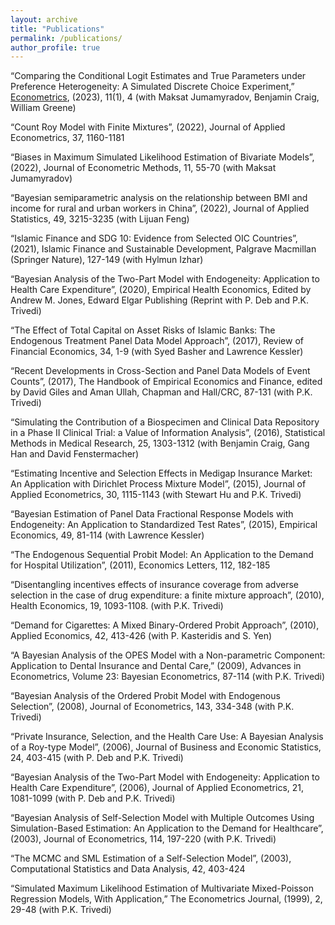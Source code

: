 ```yaml
---
layout: archive
title: "Publications"
permalink: /publications/
author_profile: true
---
```


“Comparing the Conditional Logit Estimates and True Parameters under Preference Heterogeneity: A Simulated Discrete Choice Experiment,” [Econometrics](https://www.mdpi.com/2225-1146/11/1/4), (2023), 11(1), 4 (with Maksat Jumamyradov, Benjamin Craig, William Greene)

“Count Roy Model with Finite Mixtures”, (2022), Journal of Applied Econometrics, 37, 1160-1181

“Biases in Maximum Simulated Likelihood Estimation of Bivariate Models”, (2022), Journal of Econometric Methods, 11, 55-70 (with Maksat Jumamyradov)

“Bayesian semiparametric analysis on the relationship between BMI and income for rural and urban workers in China”, (2022), Journal of Applied Statistics, 49, 3215-3235 (with Lijuan Feng)

“Islamic Finance and SDG 10: Evidence from Selected OIC Countries”, (2021), Islamic Finance and Sustainable Development, Palgrave Macmillan (Springer Nature), 127-149 (with Hylmun Izhar)

“Bayesian Analysis of the Two-Part Model with Endogeneity: Application to Health Care Expenditure”, (2020), Empirical Health Economics, Edited by Andrew M. Jones, Edward Elgar Publishing (Reprint with P. Deb and P.K. Trivedi)

“The Effect of Total Capital on Asset Risks of Islamic Banks: The Endogenous Treatment Panel Data Model Approach”, (2017), Review of Financial Economics, 34, 1-9 (with Syed Basher and Lawrence Kessler)

“Recent Developments in Cross-Section and Panel Data Models of Event Counts”, (2017), The Handbook of Empirical Economics and Finance, edited by David Giles and Aman Ullah, Chapman and Hall/CRC, 87-131 (with P.K. Trivedi)

“Simulating the Contribution of a Biospecimen and Clinical Data Repository in a Phase II Clinical Trial: a Value of Information Analysis”, (2016), Statistical Methods in Medical Research, 25, 1303-1312 (with Benjamin Craig, Gang Han and David Fenstermacher)

“Estimating Incentive and Selection Effects in Medigap Insurance Market: An Application with Dirichlet Process Mixture Model”, (2015), Journal of Applied Econometrics, 30, 1115-1143 (with Stewart Hu and P.K. Trivedi)

“Bayesian Estimation of Panel Data Fractional Response Models with Endogeneity: An Application to Standardized Test Rates”, (2015), Empirical Economics, 49, 81-114 (with Lawrence Kessler)

“The Endogenous Sequential Probit Model: An Application to the Demand for Hospital Utilization”, (2011), Economics Letters, 112, 182-185 

“Disentangling incentives effects of insurance coverage from adverse selection in the case of drug expenditure: a finite mixture approach”, (2010), Health Economics, 19, 1093-1108. (with P.K. Trivedi)

“Demand for Cigarettes: A Mixed Binary-Ordered Probit Approach”, (2010), Applied Economics, 42, 413-426 (with P. Kasteridis and S. Yen)

“A Bayesian Analysis of the OPES Model with a Non-parametric Component: Application to Dental Insurance and Dental Care,” (2009), Advances in Econometrics, Volume 23: Bayesian Econometrics, 87-114 (with P.K. Trivedi)

“Bayesian Analysis of the Ordered Probit Model with Endogenous Selection”, (2008), Journal of Econometrics, 143, 334-348 (with P.K. Trivedi)

“Private Insurance, Selection, and the Health Care Use: A Bayesian Analysis of a Roy-type Model”, (2006), Journal of Business and Economic Statistics, 24, 403-415 (with P. Deb and P.K. Trivedi)

“Bayesian Analysis of the Two-Part Model with Endogeneity: Application to Health Care Expenditure”, (2006), Journal of Applied Econometrics, 21, 1081-1099 (with P. Deb and P.K. Trivedi) 

“Bayesian Analysis of Self-Selection Model with Multiple Outcomes Using Simulation-Based Estimation: An Application to the Demand for Healthcare”, (2003), Journal of Econometrics, 114, 197-220 (with P.K. Trivedi)

“The MCMC and SML Estimation of a Self-Selection Model”, (2003), Computational Statistics and Data Analysis, 42, 403-424

 “Simulated Maximum Likelihood Estimation of Multivariate Mixed-Poisson Regression Models, With Application,” The Econometrics Journal, (1999), 2, 29-48 (with P.K. Trivedi)

